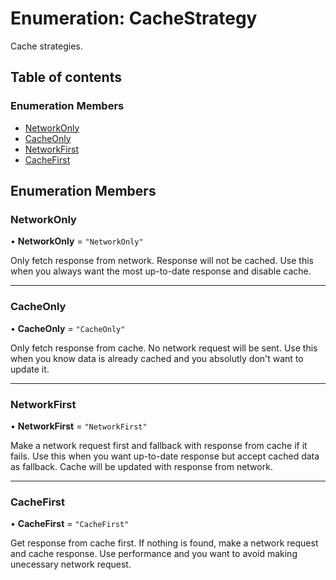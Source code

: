 # Enumeration: CacheStrategy

Cache strategies.

## Table of contents

### Enumeration Members

- [NetworkOnly](CacheStrategy.md#networkonly)
- [CacheOnly](CacheStrategy.md#cacheonly)
- [NetworkFirst](CacheStrategy.md#networkfirst)
- [CacheFirst](CacheStrategy.md#cachefirst)

## Enumeration Members

### NetworkOnly

• **NetworkOnly** = ``"NetworkOnly"``

Only fetch response from network. Response will not be cached.
Use this when you always want the most up-to-date response and disable cache.

___

### CacheOnly

• **CacheOnly** = ``"CacheOnly"``

Only fetch response from cache. No network request will be sent.
Use this when you know data is already cached and you absolutly don't want to update it.

___

### NetworkFirst

• **NetworkFirst** = ``"NetworkFirst"``

Make a network request first and fallback with response from cache if it fails.
Use this when you want up-to-date response but accept cached data as fallback.
Cache will be updated with response from network.

___

### CacheFirst

• **CacheFirst** = ``"CacheFirst"``

Get response from cache first. If nothing is found, make a network request and cache response.
Use performance and you want to avoid making unecessary network request.
